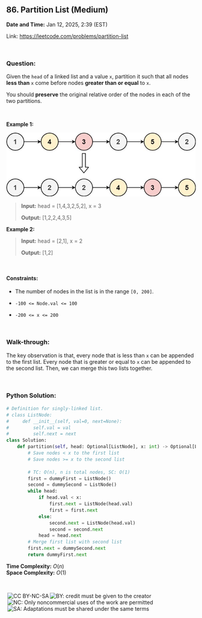 ## 86. Partition List (Medium)
**Date and Time:** Jan 12, 2025, 2:39 (EST)

Link: https://leetcode.com/problems/partition-list

<br>

### Question:
Given the `head` of a linked list and a value `x`, partition it such that all nodes **less than** `x` come before nodes **greater than or equal** to `x`.

You should **preserve** the original relative order of the nodes in each of the two partitions.

<br>

**Example 1:**

<img src="../images/86.jpg" width=600>

> **Input:** head = [1,4,3,2,5,2], x = 3
> 
> **Output:** [1,2,2,4,3,5]

**Example 2:**
> **Input:** head = [2,1], x = 2
> 
> **Output:** [1,2]

<br>

#### Constraints:
* The number of nodes in the list is in the range `[0, 200]`.

* `-100 <= Node.val <= 100`

* `-200 <= x <= 200`

<br>

### Walk-through: 
The key observation is that, every node that is less than `x` can be appended to the first list. Every node that is greater or equal to `x` can be appended to the second list. Then, we can merge this two lists together.

<br>

### Python Solution:
```python
# Definition for singly-linked list.
# class ListNode:
#     def __init__(self, val=0, next=None):
#         self.val = val
#         self.next = next
class Solution:
    def partition(self, head: Optional[ListNode], x: int) -> Optional[ListNode]:
        # Save nodes < x to the first list
        # Save nodes >= x to the second list

        # TC: O(n), n is total nodes, SC: O(1)
        first = dummyFirst = ListNode()
        second = dummySecond = ListNode()
        while head:
            if head.val < x:
                first.next = ListNode(head.val)
                first = first.next
            else:
                second.next = ListNode(head.val)
                second = second.next
            head = head.next
        # Merge first list with second list
        first.next = dummySecond.next
        return dummyFirst.next
```
**Time Complexity:** $O(n)$ <br>
**Space Complexity:** $O(1)$

<br>

<img style="height:22px!important;margin-left:3px;vertical-align:text-bottom;" src="https://mirrors.creativecommons.org/presskit/icons/cc.svg?ref=chooser-v1" alt="CC BY-NC-SA" title="CC BY-NC-SA"><img style="height:22px!important;margin-left:3px;vertical-align:text-bottom;" src="https://mirrors.creativecommons.org/presskit/icons/by.svg?ref=chooser-v1" alt="BY: credit must be given to the creator" title="BY: credit must be given to the creator"><img style="height:22px!important;margin-left:3px;vertical-align:text-bottom;" src="https://mirrors.creativecommons.org/presskit/icons/nc.svg?ref=chooser-v1" alt="NC: Only noncommercial uses of the work are permitted" title="NC: Only noncommercial uses of the work are permitted"><img style="height:22px!important;margin-left:3px;vertical-align:text-bottom;" src="https://mirrors.creativecommons.org/presskit/icons/sa.svg?ref=chooser-v1" alt="SA: Adaptations must be shared under the same terms" title="SA: Adaptations must be shared under the same terms">